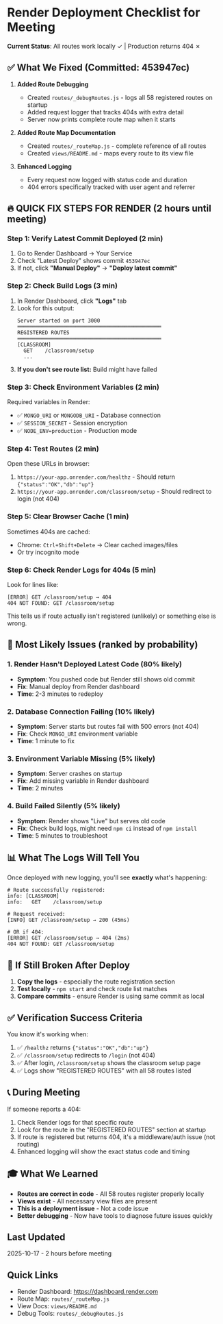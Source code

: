 # Render Deployment Checklist for Meeting

**Current Status**: All routes work locally ✓ | Production returns 404 ✗

## ✅ What We Fixed (Committed: 453947ec)

1. **Added Route Debugging**
   - Created `routes/_debugRoutes.js` - logs all 58 registered routes on startup
   - Added request logger that tracks 404s with extra detail
   - Server now prints complete route map when it starts

2. **Added Route Map Documentation**
   - Created `routes/_routeMap.js` - complete reference of all routes
   - Created `views/README.md` - maps every route to its view file

3. **Enhanced Logging**
   - Every request now logged with status code and duration
   - 404 errors specifically tracked with user agent and referrer

## 🔥 QUICK FIX STEPS FOR RENDER (2 hours until meeting)

### Step 1: Verify Latest Commit Deployed (2 min)
1. Go to Render Dashboard → Your Service
2. Check "Latest Deploy" shows commit `453947ec`
3. If not, click **"Manual Deploy"** → **"Deploy latest commit"**

### Step 2: Check Build Logs (3 min)
1. In Render Dashboard, click **"Logs"** tab
2. Look for this output:
   ```
   Server started on port 3000
   ═══════════════════════════════════════════════
   REGISTERED ROUTES
   ═══════════════════════════════════════════════
   [CLASSROOM]
     GET    /classroom/setup
     ...
   ```
3. **If you don't see route list:** Build might have failed

### Step 3: Check Environment Variables (2 min)
Required variables in Render:
- ✅ `MONGO_URI` or `MONGODB_URI` - Database connection
- ✅ `SESSION_SECRET` - Session encryption
- ✅ `NODE_ENV=production` - Production mode

### Step 4: Test Routes (2 min)
Open these URLs in browser:
1. `https://your-app.onrender.com/healthz` - Should return `{"status":"OK","db":"up"}`
2. `https://your-app.onrender.com/classroom/setup` - Should redirect to login (not 404)

### Step 5: Clear Browser Cache (1 min)
Sometimes 404s are cached:
- Chrome: `Ctrl+Shift+Delete` → Clear cached images/files
- Or try incognito mode

### Step 6: Check Render Logs for 404s (5 min)
Look for lines like:
```
[ERROR] GET /classroom/setup → 404
404 NOT FOUND: GET /classroom/setup
```

This tells us if route actually isn't registered (unlikely) or something else is wrong.

## 🎯 Most Likely Issues (ranked by probability)

### 1. **Render Hasn't Deployed Latest Code** (80% likely)
- **Symptom**: You pushed code but Render still shows old commit
- **Fix**: Manual deploy from Render dashboard
- **Time**: 2-3 minutes to redeploy

### 2. **Database Connection Failing** (10% likely)
- **Symptom**: Server starts but routes fail with 500 errors (not 404)
- **Fix**: Check `MONGO_URI` environment variable
- **Time**: 1 minute to fix

### 3. **Environment Variable Missing** (5% likely)
- **Symptom**: Server crashes on startup
- **Fix**: Add missing variable in Render dashboard
- **Time**: 2 minutes

### 4. **Build Failed Silently** (5% likely)
- **Symptom**: Render shows "Live" but serves old code
- **Fix**: Check build logs, might need `npm ci` instead of `npm install`
- **Time**: 5 minutes to troubleshoot

## 📊 What The Logs Will Tell You

Once deployed with new logging, you'll see **exactly** what's happening:

```
# Route successfully registered:
info: [CLASSROOM]
info:   GET    /classroom/setup

# Request received:
[INFO] GET /classroom/setup → 200 (45ms)

# OR if 404:
[ERROR] GET /classroom/setup → 404 (2ms)
404 NOT FOUND: GET /classroom/setup
```

## 🚨 If Still Broken After Deploy

1. **Copy the logs** - especially the route registration section
2. **Test locally** - `npm start` and check route list matches
3. **Compare commits** - ensure Render is using same commit as local

## ✅ Verification Success Criteria

You know it's working when:
1. ✅ `/healthz` returns `{"status":"OK","db":"up"}`
2. ✅ `/classroom/setup` redirects to `/login` (not 404)
3. ✅ After login, `/classroom/setup` shows the classroom setup page
4. ✅ Logs show "REGISTERED ROUTES" with all 58 routes listed

## 📞 During Meeting

If someone reports a 404:
1. Check Render logs for that specific route
2. Look for the route in the "REGISTERED ROUTES" section at startup
3. If route is registered but returns 404, it's a middleware/auth issue (not routing)
4. Enhanced logging will show the exact status code and timing

## 🎓 What We Learned

- **Routes are correct in code** - All 58 routes register properly locally
- **Views exist** - All necessary view files are present
- **This is a deployment issue** - Not a code issue
- **Better debugging** - Now have tools to diagnose future issues quickly

## Last Updated
2025-10-17 - 2 hours before meeting

## Quick Links
- Render Dashboard: https://dashboard.render.com
- Route Map: `routes/_routeMap.js`
- View Docs: `views/README.md`
- Debug Tools: `routes/_debugRoutes.js`
